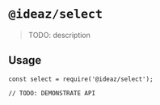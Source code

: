 # `@ideaz/select`

> TODO: description

## Usage

```
const select = require('@ideaz/select');

// TODO: DEMONSTRATE API
```
